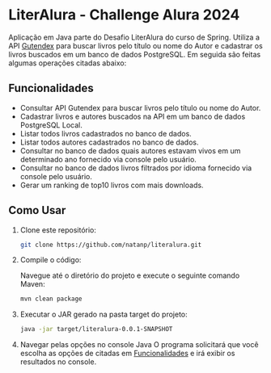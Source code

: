 
# LiterAlura - Challenge Alura 2024

Aplicação em Java parte do Desafio LiterAlura do curso de Spring. Utiliza a API [Gutendex](https://gutendex.com/) para buscar livros pelo título ou nome do Autor e cadastrar os livros buscados em um banco de dados PostgreSQL. Em seguida são feitas algumas operações citadas abaixo:




## Funcionalidades

- Consultar API Gutendex para buscar livros pelo título ou nome do Autor.
- Cadastrar livros e autores buscados na API em um banco de dados PostgreSQL Local.
- Listar todos livros cadastrados no banco de dados.
- Listar todos autores cadastrados no banco de dados.
- Consultar no banco de dados quais autores estavam vivos em um determinado ano fornecido via console pelo usuário.
- Consultar no banco de dados livros filtrados por idioma fornecido via console pelo usuário.
- Gerar um ranking de top10 livros com mais downloads.



## Como Usar

1. Clone este repositório:
   ```bash
   git clone https://github.com/natanp/literalura.git
   ```

2. Compile o código:

   Navegue até o diretório do projeto e execute o seguinte comando Maven:
   ```bash
   mvn clean package
   ```

3. Executar o JAR gerado na pasta target do projeto: 
   ```bash
   java -jar target/literalura-0.0.1-SNAPSHOT
   ```

4. Navegar pelas opções no console Java
O programa solicitará que você escolha as opções de citadas em [Funcionalidades]() e irá exibir os resultados no console.